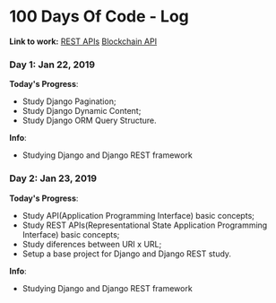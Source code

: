 # 100 Days Of Code - Log

**Link to work:**
[REST APIs](https://github.com/silva-matheus/blockchain)
[Blockchain API](https://github.com/silva-matheus/blockchain)

### Day 1: Jan 22, 2019

**Today's Progress**:
- Study Django Pagination;
- Study Django Dynamic Content;
- Study Django ORM Query Structure.

**Info**:
- Studying Django and Django REST framework

### Day 2: Jan 23, 2019

**Today's Progress**:
- Study API(Application Programming Interface) basic concepts;
- Study REST APIs(Representational State Application Programming Interface) basic concepts;
- Study diferences between URI x URL;
- Setup a base project for Django and Django REST study.

**Info**:
- Studying Django and Django REST framework